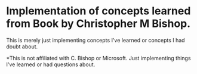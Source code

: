 # Implementation of concepts learned from Book by Christopher M Bishop.
This is merely just implementing concepts I've learned or concepts I had doubt about. 

*This is not affiliated with C. Bishop or Microsoft. Just implementing things I've learned or had questions about.
